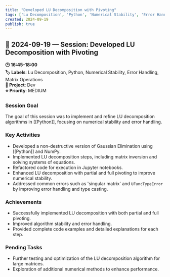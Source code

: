 ```yaml
---
title: "Developed LU Decomposition with Pivoting"
tags: ['Lu Decomposition', 'Python', 'Numerical Stability', 'Error Handling', 'Matrix Operations']
created: 2024-09-19
publish: true
---
```


## 📅 2024-09-19 — Session: Developed LU Decomposition with Pivoting

**🕒 16:45–18:00**  
**🏷️ Labels**: Lu Decomposition, Python, Numerical Stability, Error Handling, Matrix Operations  
**📂 Project**: Dev  
**⭐ Priority**: MEDIUM  


### Session Goal
The goal of this session was to implement and refine LU decomposition algorithms in [[Python]], focusing on numerical stability and error handling.

### Key Activities
- Developed a non-destructive version of Gaussian Elimination using [[Python]] and NumPy.
- Implemented LU decomposition steps, including matrix inversion and solving systems of equations.
- Refactored code for execution in Jupyter notebooks.
- Enhanced LU decomposition with partial and full pivoting to improve numerical stability.
- Addressed common errors such as 'singular matrix' and `UFuncTypeError` by improving error handling and type casting.

### Achievements
- Successfully implemented LU decomposition with both partial and full pivoting.
- Improved algorithm stability and error handling.
- Provided complete code examples and detailed explanations for each step.

### Pending Tasks
- Further testing and optimization of the LU decomposition algorithm for large matrices.
- Exploration of additional numerical methods to enhance performance.
